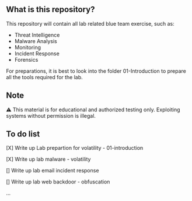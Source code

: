 ## What is this repository?
This repository will contain all lab related blue team exercise, such as:
- Threat Intelligence
- Malware Analysis
- Monitoring
- Incident Response
- Forensics

For preparations, it is best to look into the folder 01-Introduction to prepare all the tools required for the lab.

## Note
⚠️ This material is for educational and authorized testing only. Exploiting systems without permission is illegal.

## To do list
[X] Write up Lab prepartion for volatility - 01-introduction

[X] Write up lab malware - volatility

[] Write up lab email incident response

[] Write up lab web backdoor - obfuscation

...
